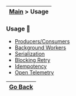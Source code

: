 | [Main](/README.md) > Usage |
|----------------------------|

### Usage :wrench:

- [Producers/Consumers](/docs/PubSub.md)
- [Background Workers](/docs/Workers.md)
- [Serialization](/docs/Serialization.md)
- [Blocking Retry](/docs/BlockingRetry.md)
- [Idempotency](/docs/Idempotency.md)
- [Open Telemetry](/docs/OpenTelemetry.md)

| [Go Back](/README.md) |
|-----------------------| 